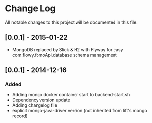 # Change Log
All notable changes to this project will be documented in this file.

## [0.0.1] - 2015-01-22
- MongoDB replaced by Slick & H2 with Flyway for easy com.flowy.fomoApi.database schema management

## [0.0.1] - 2014-12-16
### Added
- Adding mongo docker container start to backend-start.sh
- Dependency version update
- Adding changelog file
- explicit mongo-java-driver version (not inherited from lift's mongo record)
